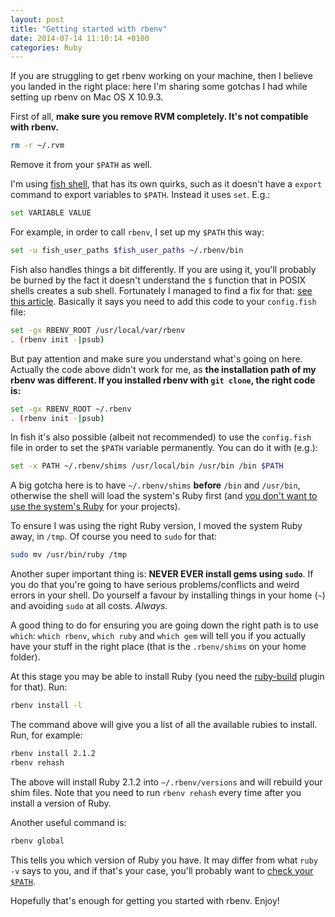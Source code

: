 ```yaml
---
layout: post
title: "Getting started with rbenv"
date: 2014-07-14 11:10:14 +0100
categories: Ruby
---
```


If you are struggling to get rbenv working on your machine, then I believe you landed in the right place: here I'm sharing some gotchas I had while setting up rbenv on Mac OS X 10.9.3.

First of all, **make sure you remove RVM completely. It's not compatible with rbenv.**

``` bash
rm -r ~/.rvm
```

Remove it from your `$PATH` as well.

I'm using [fish shell](http://fishshell.com/), that has its own quirks, such as it doesn't have a `export` command to export variables to `$PATH`. Instead it uses `set`. E.g.:

``` bash
set VARIABLE VALUE
```

For example, in order to call `rbenv`, I set up my `$PATH` this way:

``` bash
set -u fish_user_paths $fish_user_paths ~/.rbenv/bin
```

Fish also handles things a bit differently. If you are using it, you'll probably be burned by the fact it doesn't understand the `$` function that in POSIX shells creates a sub shell. Fortunately I managed to find a fix for that: [see this article](https://coderwall.com/p/hmousw). Basically it says you need to add this code to your `config.fish` file:

``` bash
set -gx RBENV_ROOT /usr/local/var/rbenv
. (rbenv init -|psub)
```

But pay attention and make sure you understand what's going on here. Actually the code above didn't work for me, as **the installation path of my rbenv was different. If you installed rbenv with `git clone`, the right code is:**

``` bash
set -gx RBENV_ROOT ~/.rbenv
. (rbenv init -|psub)
```

In fish it's also possible (albeit not recommended) to use the `config.fish` file in order to set the `$PATH` variable permanently. You can do it with (e.g.):

``` bash
set -x PATH ~/.rbenv/shims /usr/local/bin /usr/bin /bin $PATH
```

A big gotcha here is to have `~/.rbenv/shims` **before** `/bin` and `/usr/bin`, otherwise the shell will load the system's Ruby first (and [you don't want to use the system's Ruby](http://robots.thoughtbot.com/psa-do-not-use-system-ruby) for your projects).

To ensure I was using the right Ruby version, I moved the system Ruby away, in `/tmp`. Of course you need to `sudo` for that:

``` bash
sudo mv /usr/bin/ruby /tmp
```

Another super important thing is: **NEVER EVER install gems using `sudo`**. If you do that you're going to have serious problems/conflicts and weird errors in your shell. Do yourself a favour by installing things in your home (`~`) and avoiding `sudo` at all costs. *Always.*

A good thing to do for ensuring you are going down the right path is to use `which`: `which rbenv`, `which ruby` and `which gem` will tell you if you actually have your stuff in the right place (that is the `.rbenv/shims` on your home folder).

At this stage you may be able to install Ruby (you need the [ruby-build](https://github.com/sstephenson/ruby-build) plugin for that). Run:

``` bash
rbenv install -l
```

The command above will give you a list of all the available rubies to install. Run, for example:

``` bash
rbenv install 2.1.2
rbenv rehash
```

The above will install Ruby 2.1.2 into `~/.rbenv/versions` and will rebuild your shim files. Note that you need to run `rbenv rehash` every time after you install a version of Ruby.

Another useful command is:

``` bash
rbenv global
```

This tells you which version of Ruby you have. It may differ from what `ruby -v` says to you, and if that's your case, you'll probably want to [check your `$PATH`](https://github.com/sstephenson/rbenv#understanding-path).

Hopefully that's enough for getting you started with rbenv. Enjoy!
